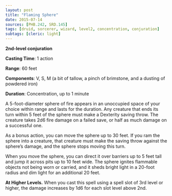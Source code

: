 ```yaml
---
layout: post
title: "Flaming Sphere"
date: 2015-07-14
sources: [PHB.242, SRD.145]
tags: [druid, sorcerer, wizard, level2, concentration, conjuration]
subtags: [cleric: light]
---
```


**2nd-level conjuration**

**Casting Time**: 1 action

**Range**: 60 feet

**Components**: V, S, M (a bit of tallow, a pinch of brimstone, and a dusting of powdered iron)

**Duration**: Concentration, up to 1 minute

A 5-foot-diameter sphere of fire appears in an unoccupied space of your choice within range and lasts for the duration. Any creature that ends its turn within 5 feet of the sphere must make a Dexterity saving throw. The creature takes 2d6 fire damage on a failed save, or half as much damage on a successful one.

As a bonus action, you can move the sphere up to 30 feet. If you ram the sphere into a creature, that creature must make the saving throw against the sphere’s damage, and the sphere stops moving this turn.

When you move the sphere, you can direct it over barriers up to 5 feet tall and jump it across pits up to 10 feet wide. The sphere ignites flammable objects not being worn or carried, and it sheds bright light in a 20-foot radius and dim light for an additional 20 feet.

**At Higher Levels.** When you cast this spell using a spell slot of 3rd level or higher, the damage increases by 1d6 for each slot level above 2nd.
